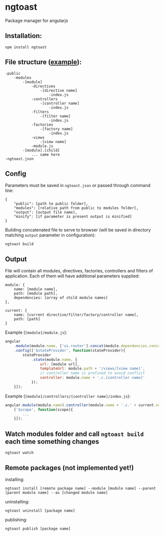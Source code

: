 # ngtoast

Package manager for angularjs

## Installation:

    npm install ngtoast

## File structure ([example](https://github.com/karaxuna/ngtoast-example)):

    -public
        -modules
            -[module]
                -directives
                    -[directive name]
                        -index.js
                -controllers
                    -[controller name]
                        -index.js
                -filters
                    -[filter name]
                        -index.js
                -factories
                    -[factory name]
                        -index.js
                -views
                    -[view name]
                -module.js
            -[module].[child]
                ... same here
    -ngtoast.json
    
## Config

Parameters must be saved in `ngtoast.json` or passed through command line:

    {
    	"public": [path to public folder],
        "modules": [relative path from public to modules folder],
        "output": [output file name],
        "minify": [if parameter is present output is minified]
    }
    
Building concatenated file to serve to browser (will be saved in directory matching `output` parameter in configuration):

    ngtoast build

## Output

File will contain all modules, directives, factories, controllers and filters of application. Each of them will have additional parameters supplied:

    module: {
        name: [module name],
        path: [module path],
        dependencies: [array of child module names]
    },
    
    current: {
        name: [current directive/filter/factory/controller name],
        path: [path]
    }
    
Example (`[module]/module.js`):

```javascript
angular
    .module(module.name, ['ui.router'].concat(module.dependencies.concat))
    .config(['$stateProvider', function(stateProvider){
        stateProvider
            .state(module.name, {
                url: [module url],
                templateUrl: module.path + '/views/[view name]',
                // controller name is prefixed to avoid conflict
                controller: module.name + '.c.[controller name]'
            });
    }]);
```
        
Example (`[module]/controllers/[controller name]/index.js`):

```javascript
angular.module(module.name).controller(module.name + '.c.' + current.name,
    ['$scope', function(scope){
        ...
    }]);
```

## Watch modules folder and call `ngtoast build` each time something changes

    ngtoast watch

## Remote packages (not implemented yet!)

installing:

    ngtoast install [remote package name] --module [module name] --parent [parent module name] --as [changed module name]

uninstalling:

    ngtoast uninstall [package name]

publishing:

    ngtoast publish [package name]